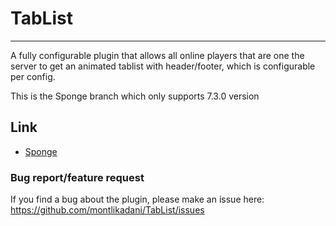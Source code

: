 # TabList

***

A fully configurable plugin that allows all online players that are one the server to get an animated tablist with header/footer, which is configurable per config.

This is the Sponge branch which only supports 7.3.0 version

## Link
* [Sponge](https://ore.spongepowered.org/montlikadani/%5BAnimated-Tab%5D---TabList)

### Bug report/feature request
If you find a bug about the plugin, please make an issue here: https://github.com/montlikadani/TabList/issues
